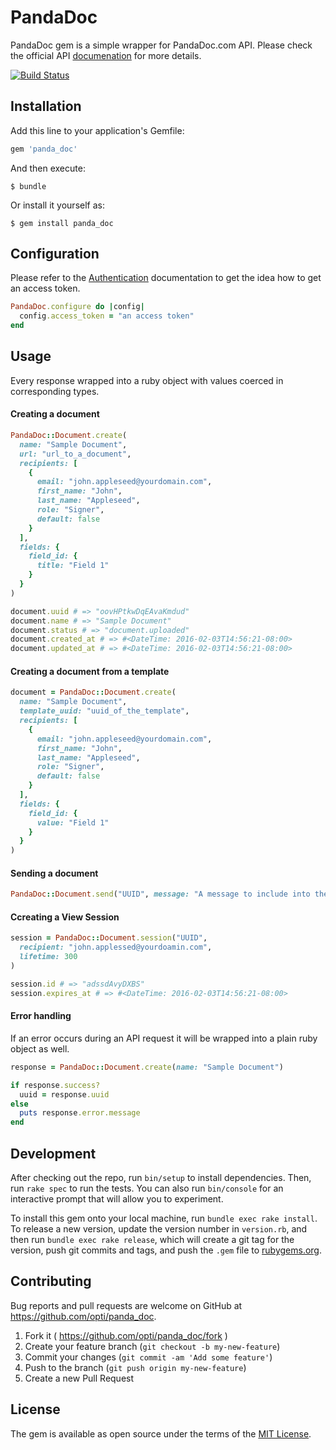 # PandaDoc

PandaDoc gem is a simple wrapper for PandaDoc.com API. Please check the official
API [documenation](https://developers.pandadoc.com) for more details.

[![Build Status](https://travis-ci.org/opti/panda_doc.svg?branch=master)](http://travis-ci.org/opti/panda_doc)

## Installation

Add this line to your application's Gemfile:

```ruby
gem 'panda_doc'
```

And then execute:

    $ bundle

Or install it yourself as:

    $ gem install panda_doc

## Configuration

Please refer to the [Authentication](https://developers.pandadoc.com/#authentication)
documentation to get the idea how to get an access token.

```ruby
PandaDoc.configure do |config|
  config.access_token = "an access token"
end
```

## Usage

Every response wrapped into a ruby object with values coerced in corresponding types.

#### Creating a document

```ruby
PandaDoc::Document.create(
  name: "Sample Document",
  url: "url_to_a_document",
  recipients: [
    {
      email: "john.appleseed@yourdomain.com",
      first_name: "John",
      last_name: "Appleseed",
      role: "Signer",
      default: false
    }
  ],
  fields: {
    field_id: {
      title: "Field 1"
    }
  }
)

document.uuid # => "oovHPtkwDqEAvaKmdud"
document.name # => "Sample Document"
document.status # => "document.uploaded"
document.created_at # => #<DateTime: 2016-02-03T14:56:21-08:00>
document.updated_at # => #<DateTime: 2016-02-03T14:56:21-08:00>
```

#### Creating a document from a template

```ruby
document = PandaDoc::Document.create(
  name: "Sample Document",
  template_uuid: "uuid_of_the_template",
  recipients: [
    {
      email: "john.appleseed@yourdomain.com",
      first_name: "John",
      last_name: "Appleseed",
      role: "Signer",
      default: false
    }
  ],
  fields: {
    field_id: {
      value: "Field 1"
    }
  }
)
```


#### Sending a document

```ruby
PandaDoc::Document.send("UUID", message: "A message to include into the email")
```

#### Ccreating a View Session

```ruby
session = PandaDoc::Document.session("UUID",
  recipient: "john.applessed@yourdoamin.com",
  lifetime: 300
)

session.id # => "adssdAvyDXBS"
session.expires_at # => #<DateTime: 2016-02-03T14:56:21-08:00>
```

#### Error handling

If an error occurs during an API request it will be wrapped into a plain ruby
object as well.

```ruby
response = PandaDoc::Document.create(name: "Sample Document")

if response.success?
  uuid = response.uuid
else
  puts response.error.message
end
```

## Development

After checking out the repo, run `bin/setup` to install dependencies. Then, run `rake spec` to run the tests. You can also run `bin/console` for an interactive prompt that will allow you to experiment.

To install this gem onto your local machine, run `bundle exec rake install`. To release a new version, update the version number in `version.rb`, and then run `bundle exec rake release`, which will create a git tag for the version, push git commits and tags, and push the `.gem` file to [rubygems.org](https://rubygems.org).

## Contributing

Bug reports and pull requests are welcome on GitHub at https://github.com/opti/panda_doc.

1. Fork it ( https://github.com/opti/panda_doc/fork )
2. Create your feature branch (`git checkout -b my-new-feature`)
3. Commit your changes (`git commit -am 'Add some feature'`)
4. Push to the branch (`git push origin my-new-feature`)
5. Create a new Pull Request

## License

The gem is available as open source under the terms of the [MIT License](http://opensource.org/licenses/MIT).
